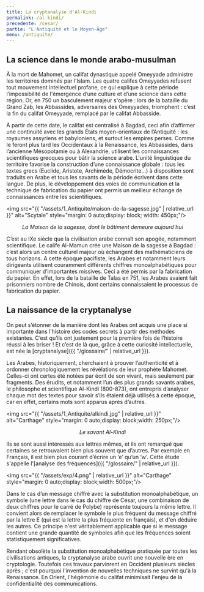 ```yaml
---
title: La cryptanalyse d'Al-Kindi
permalink: /al-kindi/
precedente: /cesar/
partie: "L'Antiquité et le Moyen-Âge"
menu: /antiquite/
---
```


## La science dans le monde arabo-musulman

À la mort de Mahomet, un califat dynastique appelé Omeyyade administre les territoires dominés par l’Islam. Les quatre califes Omeyyades refusent tout mouvement intellectuel profane, ce qui explique à cette période l’impossibilité de l'émergence d’une culture et d’une science dans cette région. Or, en 750 un basculement majeur s'opère : lors de la bataille du Grand Zab, les Abbassides, adversaires des Omeyyades, triomphent : c’est la fin du califat Omeyyade, remplacé par le califat Abbasside.

À partir de cette date, le califat est centralisé à Bagdad, ceci afin d’affirmer une continuité avec les grands États moyen-orientaux de l’Antiquité : les royaumes assyriens et babyloniens, et surtout les empires perses. Comme le feront plus tard les Occidentaux à la Renaissance, les Abbassides, dans l’ancienne Mésopotamie ou à Alexandrie, utilisent les connaissances scientifiques grecques pour bâtir la science arabe. L'unité linguistique du territoire favorise la construction d’une connaissance globale : tous les textes grecs (Euclide, Aristote, Archimède, Démocrite…) à disposition sont traduits en Arabe et tous les savants de la période écrivent dans cette langue. De plus, le développement des voies de communication et la technique de fabrication du papier ont permis un meilleur échange de connaissances entre les scientifiques.

<img src="{{ "/assets/1_Antiquite/maison-de-la-sagesse.jpg" | relative_url }}" alt="Scytale" style="margin: 0 auto;display: block; width: 450px;"/>
<p align="center"> <em>La Maison de la sagesse, dont le bâtiment demeure aujourd'hui</em> </p>

C’est au IXe siècle que la civilisation arabe connaît son apogée, notamment scientifique.
Le calife Al-Mamun crée une Maison de la sagesse à Bagdad : c’est alors un centre culturel majeur où échangent des mathématiciens de tous horizons.
A cette époque pacifiste, les Arabes et notamment leurs dirigeants utilisent couramment différents chiffres monoalphabétiques pour communiquer d’importantes missives. Ceci a été permis par la fabrication du papier. En effet, lors de la bataille de Talas en 751, les Arabes avaient fait prisonniers nombre de Chinois, dont certains connaissaient le processus de fabrication du papier.

## La naissance de la cryptanalyse 

On peut s’étonner de la manière dont les Arabes ont acquis une place si importante dans l’histoire des codes secrets à partir des méthodes existantes. C’est qu’ils ont justement pour la première fois de l’histoire réussi à les briser ! Et c’est de là que, grâce à cette curiosité intellectuelle, est née la [cryptanalyse]({{ "/glossaire/" | relative_url }}).

Les Arabes, historiquement, cherchaient à prouver l’authenticité et à ordonner chronologiquement les révélations de leur prophète Mahomet. Celles-ci ont certes été notées par écrit de son vivant, mais seulement par fragments. Des érudits, et notamment l’un des plus grands savants arabes, le philosophe et scientifique Al-Kindi (800-873), ont entrepris d’analyser chaque mot des textes pour savoir s’ils étaient déjà utilisés à cette époque, car en effet, certains mots sont apparus après d’autres.

<img src="{{ "/assets/1_Antiquite/alkindi.jpg" | relative_url }}" alt="Carthage" style="margin: 0 auto;display: block;width: 250px;"/>
<p align="center"> <em>Le savant Al-Kindi</em> </p>

Ils se sont aussi intéressés aux lettres mêmes, et ils ont remarqué que certaines se retrouvaient bien plus souvent que d’autres. Par exemple en Français, il est bien plus courant d’écrire un ‘e’ qu’un ‘w’. Cette étude s'appelle l'[analyse des fréquences]({{ "/glossaire/" | relative_url }}).

<img src="{{ "/assets/exp/4.png" | relative_url }}" alt="Carthage" style="margin: 0 auto;display: block;width: 500px;"/>

Dans le cas d’un message chiffré avec la substitution monoalphabétique, un symbole (une lettre dans le cas du chiffre de César, une combinaison de deux chiffres pour le carré de Polybe) représente toujours la même lettre. Il convient alors de remplacer le symbole le plus fréquent du message chiffré par la lettre E (qui est la lettre la plus fréquente en français), et d'en déduire les autres. Ce principe n'est véritablement applicable que si le message contient une grande quantité de symboles afin que les fréquences soient statistiquement significatives.

Rendant obsolète la substitution monoalphabétique pratiquée par toutes les civilisations antiques, la cryptanalyse arabe ouvrit une nouvelle ère en cryptologie. Toutefois ces travaux parvinrent en Occident plusieurs siècles après ; c'est pourquoi l'invention de nouvelles techniques ne survint qu'à la Renaissance. En Orient, l'hégémonie du califat minimisait l'enjeu de la confidentialité des communications.
